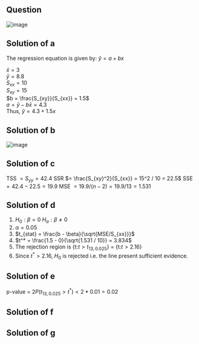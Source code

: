 ## Question

![image](https://github.com/user-attachments/assets/a9328b2e-6ff0-4a2f-833b-e7f294646694)

## Solution of a

The regression equation is given by: $\hat{y} = a + bx$  

$\bar{x} = 3$  
$\bar{y} = 8.8$  
$S_{xx} = 10$  
$S_{xy} = 15$  
$b = \frac{S_{xy}}{S_{xx}} = 1.5$  
$a = \bar{y} - b \bar{x} = 4.3$  
Thus, $\hat{y} = 4.3 + 1.5x$

## Solution of b

![image](https://github.com/user-attachments/assets/84ae7e9f-2241-47e5-bb78-414709478442)

## Solution of c
TSS $= S_{yy} = 42.4$
SSR $= \frac{S_{xy}^2}{S_{xx}} = 15^2 / 10 = 22.5$
SSE $= 42.4 - 22.5 = 19.9$
MSE $= 19.9 / (n-2) = 19.9 / 13 = 1.531$

## Solution of d
1. $H_0 : \beta = 0$
$H_a : \beta \neq 0$
2. $\alpha = 0.05$
3. $t_{stat} = \frac{b - \beta}{\sqrt{MSE/S_{xx}}}$
4. $t^* = \frac{1.5 - 0}{\sqrt{1.531 / 10}} = 3.834$
5. The rejection region is {t:$t > t_{13, 0.025}$} = {t:$t > 2.16$}
6. Since $t^* > 2.16$, $H_0$ is rejected i.e. the line present sufficient evidence.

## Solution of e
p-value = $2P(t_{13, 0.025} > t^*) < 2 * 0.01 = 0.02$

## Solution of f


## Solution of g

